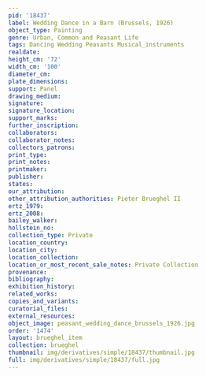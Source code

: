 ```yaml
---
pid: '18437'
label: Wedding Dance in a Barn (Brussels, 1926)
object_type: Painting
genre: Urban, Common and Peasant Life
tags: Dancing Wedding Peasants Musical_instruments
realdate: 
height_cm: '72'
width_cm: '100'
diameter_cm: 
plate_dimensions: 
support: Panel
drawing_medium: 
signature: 
signature_location: 
support_marks: 
further_inscription: 
collaborators: 
collaborator_notes: 
collectors_patrons: 
print_type: 
print_notes: 
printmaker: 
publisher: 
states: 
our_attribution: 
other_attribution_authorities: Pieter Brueghel II
ertz_1979: 
ertz_2008: 
bailey_walker: 
hollstein_no: 
collection_type: Private
location_country: 
location_city: 
location_collection: 
location_or_most_recent_sale_notes: Private Collection
provenance: 
bibliography: 
exhibition_history: 
related_works: 
copies_and_variants: 
curatorial_files: 
external_resources: 
object_image: peasant_wedding_dance_brussels_1926.jpg
order: '1474'
layout: brueghel_item
collection: brueghel
thumbnail: img/derivatives/simple/18437/thumbnail.jpg
full: img/derivatives/simple/18437/full.jpg
---
```

